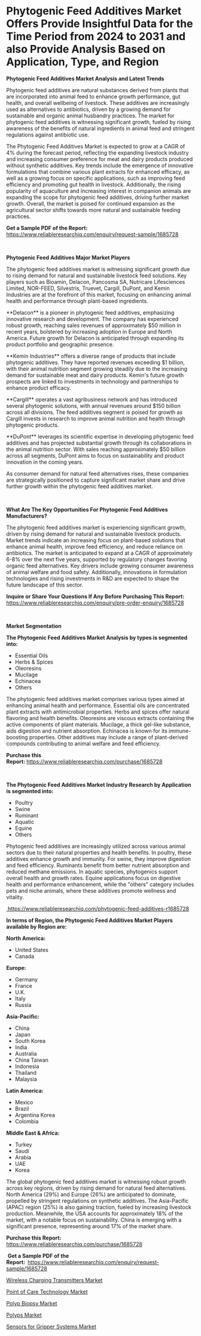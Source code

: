 <p><h1>Phytogenic Feed Additives Market Offers Provide Insightful Data for the Time Period from 2024 to 2031 and also Provide Analysis Based on Application, Type, and Region</h1></p><p><strong>Phytogenic Feed Additives Market Analysis and Latest Trends</strong></p>
<p><p>Phytogenic feed additives are natural substances derived from plants that are incorporated into animal feed to enhance growth performance, gut health, and overall wellbeing of livestock. These additives are increasingly used as alternatives to antibiotics, driven by a growing demand for sustainable and organic animal husbandry practices. The market for phytogenic feed additives is witnessing significant growth, fueled by rising awareness of the benefits of natural ingredients in animal feed and stringent regulations against antibiotic use.</p><p>The Phytogenic Feed Additives Market is expected to grow at a CAGR of 4% during the forecast period, reflecting the expanding livestock industry and increasing consumer preference for meat and dairy products produced without synthetic additives. Key trends include the emergence of innovative formulations that combine various plant extracts for enhanced efficacy, as well as a growing focus on specific applications, such as improving feed efficiency and promoting gut health in livestock. Additionally, the rising popularity of aquaculture and increasing interest in companion animals are expanding the scope for phytogenic feed additives, driving further market growth. Overall, the market is poised for continued expansion as the agricultural sector shifts towards more natural and sustainable feeding practices.</p></p>
<p><strong>Get a Sample PDF of the Report:&nbsp;</strong> <a href="https://www.reliableresearchiq.com/enquiry/request-sample/1685728?utm_campaign=1137&utm_medium=2&utm_source=Github&utm_content=ia&utm_term=06102024&utm_id=phytogenic-feed-additives">https://www.reliableresearchiq.com/enquiry/request-sample/1685728</a></p>
<p>&nbsp;</p>
<p><strong>Phytogenic Feed Additives Major Market Players</strong></p>
<p><p>The phytogenic feed additives market is witnessing significant growth due to rising demand for natural and sustainable livestock feed solutions. Key players such as Bioamin, Delacon, Pancosma SA, Nutricare Lifesciences Limited, NOR-FEED, Silvestris, Truevet, Cargill, DuPont, and Kemin Industries are at the forefront of this market, focusing on enhancing animal health and performance through plant-based ingredients.</p><p>**Delacon** is a pioneer in phytogenic feed additives, emphasizing innovative research and development. The company has experienced robust growth, reaching sales revenues of approximately $50 million in recent years, bolstered by increasing adoption in Europe and North America. Future growth for Delacon is anticipated through expanding its product portfolio and geographic presence.</p><p>**Kemin Industries** offers a diverse range of products that include phytogenic additives. They have reported revenues exceeding $1 billion, with their animal nutrition segment growing steadily due to the increasing demand for sustainable meat and dairy products. Kemin's future growth prospects are linked to investments in technology and partnerships to enhance product efficacy.</p><p>**Cargill** operates a vast agribusiness network and has introduced several phytogenic solutions, with annual revenues around $150 billion across all divisions. The feed additives segment is poised for growth as Cargill invests in research to improve animal nutrition and health through phytogenic products.</p><p>**DuPont** leverages its scientific expertise in developing phytogenic feed additives and has projected substantial growth through its collaborations in the animal nutrition sector. With sales reaching approximately $50 billion across all segments, DuPont aims to focus on sustainability and product innovation in the coming years.</p><p>As consumer demand for natural feed alternatives rises, these companies are strategically positioned to capture significant market share and drive further growth within the phytogenic feed additives market.</p></p>
<p>&nbsp;</p>
<p><strong>What Are The Key Opportunities For Phytogenic Feed Additives Manufacturers?</strong></p>
<p><p>The phytogenic feed additives market is experiencing significant growth, driven by rising demand for natural and sustainable livestock products. Market trends indicate an increasing focus on plant-based solutions that enhance animal health, improve feed efficiency, and reduce reliance on antibiotics. The market is anticipated to expand at a CAGR of approximately 6-8% over the next five years, supported by regulatory changes favoring organic feed alternatives. Key drivers include growing consumer awareness of animal welfare and food safety. Additionally, innovations in formulation technologies and rising investments in R&D are expected to shape the future landscape of this sector.</p></p>
<p><strong>Inquire or Share Your Questions If Any Before Purchasing This Report:</strong> <a href="https://www.reliableresearchiq.com/enquiry/pre-order-enquiry/1685728?utm_campaign=1137&utm_medium=2&utm_source=Github&utm_content=ia&utm_term=06102024&utm_id=phytogenic-feed-additives">https://www.reliableresearchiq.com/enquiry/pre-order-enquiry/1685728</a></p>
<p>&nbsp;</p>
<p><strong>Market Segmentation</strong></p>
<p><strong>The Phytogenic Feed Additives Market Analysis by types is segmented into:</strong></p>
<p><ul><li>Essential Oils</li><li>Herbs & Spices</li><li>Oleoresins</li><li>Mucilage</li><li>Echinacea</li><li>Others</li></ul></p>
<p><p>The phytogenic feed additives market comprises various types aimed at enhancing animal health and performance. Essential oils are concentrated plant extracts with antimicrobial properties. Herbs and spices offer natural flavoring and health benefits. Oleoresins are viscous extracts containing the active components of plant materials. Mucilage, a thick gel-like substance, aids digestion and nutrient absorption. Echinacea is known for its immune-boosting properties. Other additives may include a range of plant-derived compounds contributing to animal welfare and feed efficiency.</p></p>
<p><strong>Purchase this Report:&nbsp;</strong><a href="https://www.reliableresearchiq.com/purchase/1685728?utm_campaign=1137&utm_medium=2&utm_source=Github&utm_content=ia&utm_term=06102024&utm_id=phytogenic-feed-additives">https://www.reliableresearchiq.com/purchase/1685728</a></p>
<p>&nbsp;</p>
<p><strong>The Phytogenic Feed Additives Market Industry Research by Application is segmented into:</strong></p>
<p><ul><li>Poultry</li><li>Swine</li><li>Ruminant</li><li>Aquatic</li><li>Equine</li><li>Others</li></ul></p>
<p><p>Phytogenic feed additives are increasingly utilized across various animal sectors due to their natural properties and health benefits. In poultry, these additives enhance growth and immunity. For swine, they improve digestion and feed efficiency. Ruminants benefit from better nutrient absorption and reduced methane emissions. In aquatic species, phytogenics support overall health and growth rates. Equine applications focus on digestive health and performance enhancement, while the "others" category includes pets and niche animals, where these additives promote wellness and vitality.</p></p>
<p><a href="https://www.reliableresearchiq.com/phytogenic-feed-additives-r1685728?utm_campaign=1137&utm_medium=2&utm_source=Github&utm_content=ia&utm_term=06102024&utm_id=phytogenic-feed-additives">&nbsp;https://www.reliableresearchiq.com/phytogenic-feed-additives-r1685728</a></p>
<p><strong>In terms of Region, the Phytogenic Feed Additives Market Players available by Region are:</strong></p>
<p>
    <p> <strong> North America: </strong>
        <ul>
            <li>United States</li>
            <li>Canada</li>
        </ul>
        </p> 
    <p> <strong> Europe: </strong>
        <ul>
            <li>Germany</li>
            <li>France</li>
            <li>U.K.</li>
            <li>Italy</li>
            <li>Russia</li>
        </ul>
        </p> 
    <p> <strong> Asia-Pacific: </strong>
        <ul>
            <li>China</li>
            <li>Japan</li>
            <li>South Korea</li>
            <li>India</li>
            <li>Australia</li>
            <li>China Taiwan</li>
            <li>Indonesia</li>
            <li>Thailand</li>
            <li>Malaysia</li>
        </ul>
        </p> 
    <p> <strong> Latin America: </strong>
        <ul>
            <li>Mexico</li>
            <li>Brazil</li>
            <li>Argentina Korea</li>
            <li>Colombia</li>
        </ul>
        </p> 
    <p> <strong> Middle East & Africa: </strong>
        <ul>
            <li>Turkey</li>
            <li>Saudi</li>
            <li>Arabia</li>
            <li>UAE</li>
            <li>Korea</li>
        </ul>
    </p>
    </p>
<p><p>The global phytogenic feed additives market is witnessing robust growth across key regions, driven by rising demand for natural feed alternatives. North America (29%) and Europe (26%) are anticipated to dominate, propelled by stringent regulations on synthetic additives. The Asia-Pacific (APAC) region (25%) is also gaining traction, fueled by increasing livestock production. Meanwhile, the USA accounts for approximately 18% of the market, with a notable focus on sustainability. China is emerging with a significant presence, representing around 17% of the market share.</p></p>
<p><strong>Purchase this Report: </strong><a href="https://www.reliableresearchiq.com/purchase/1685728?utm_campaign=1137&utm_medium=2&utm_source=Github&utm_content=ia&utm_term=06102024&utm_id=phytogenic-feed-additives">https://www.reliableresearchiq.com/purchase/1685728</a></p>
<p>&nbsp;<strong>Get a Sample PDF of the Report:&nbsp;&nbsp;</strong><a href="https://www.reliableresearchiq.com/enquiry/request-sample/1685728?utm_campaign=1137&utm_medium=2&utm_source=Github&utm_content=ia&utm_term=06102024&utm_id=phytogenic-feed-additives">https://www.reliableresearchiq.com/enquiry/request-sample/1685728</a></p>
<p><strong></strong></p>
<p><p><a href="https://issuu.com/reportprime-2/docs/wireless-charging-transmitters-mark_4a72ffd0099b5a?utm_campaign=1137&utm_medium=2&utm_source=Github&utm_content=ia&utm_term=06102024&utm_id=phytogenic-feed-additives">Wireless Charging Transmitters Market</a></p><p><a href="https://www.linkedin.com/pulse/point-care-technology-market-navigating-challenges-unlocking-0ajae?utm_campaign=1137&utm_medium=2&utm_source=Github&utm_content=ia&utm_term=06102024&utm_id=phytogenic-feed-additives">Point of Care Technology Market</a></p><p><a href="https://www.linkedin.com/pulse/polyp-biopsy-ecosystem-mapping-innovation-value-chains-ke3ne?utm_campaign=1137&utm_medium=2&utm_source=Github&utm_content=ia&utm_term=06102024&utm_id=phytogenic-feed-additives">Polyp Biopsy Market</a></p><p><a href="https://www.linkedin.com/pulse/polyps-market2024-2031-industry-insights-investment-g39he?utm_campaign=1137&utm_medium=2&utm_source=Github&utm_content=ia&utm_term=06102024&utm_id=phytogenic-feed-additives">Polyps Market</a></p><p><a href="https://issuu.com/reportprime-2/docs/sensors-for-gripper-systems-market-_8597688ad3881c?utm_campaign=1137&utm_medium=2&utm_source=Github&utm_content=ia&utm_term=06102024&utm_id=phytogenic-feed-additives">Sensors for Gripper Systems Market</a></p></p>